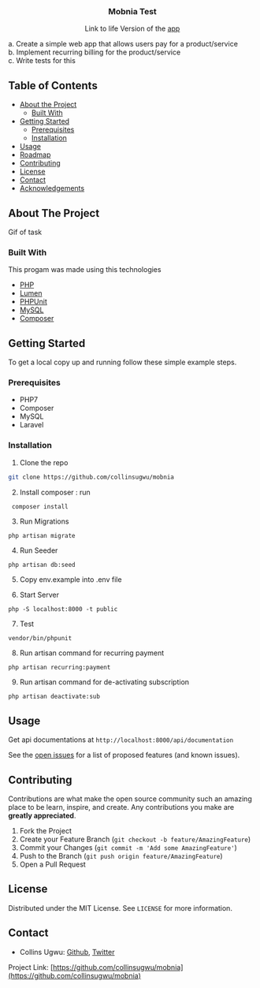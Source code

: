 <!-- PROJECT SHIELDS -->
<!--
*** I'm using markdown "reference style" links for readability.
*** Reference links are enclosed in brackets [ ] instead of parentheses ( ).
*** See the bottom of this document for the declaration of the reference variables
*** for contributors-url, forks-url, etc. This is an optional, concise syntax you may use.
*** https://www.markdownguide.org/basic-syntax/#reference-style-links
-->

<!-- PROJECT LOGO -->
<br />
<p align="center">
  <h3 align="center">Mobnia Test</h3>
  <p align="center">Link to life Version of the <a href="#">app</a></p>
  a. Create a simple web app that allows users pay for a product/service <br />
  b. Implement recurring billing for the product/service<br>
  c. Write tests for this





<!-- TABLE OF CONTENTS -->
## Table of Contents

* [About the Project](#about-the-project)
  * [Built With](#built-with)
* [Getting Started](#getting-started)
  * [Prerequisites](#prerequisites)
  * [Installation](#installation)
* [Usage](#usage)
* [Roadmap](#roadmap)
* [Contributing](#contributing)
* [License](#license)
* [Contact](#contact)
* [Acknowledgements](#acknowledgements)



<!-- ABOUT THE PROJECT -->
## About The Project
<p>Gif of task</p>


### Built With
This progam was made using this technologies
* [PHP](https://www.php.net/)
* [Lumen](https://lumen.laravel.com/docs/8.x)
* [PHPUnit](https://phpunit.de/)
* [MySQL](https://dev.mysql.com/)
* [Composer](https://getcomposer.org/)

<!-- GETTING STARTED -->
## Getting Started

To get a local copy up and running follow these simple example steps.

### Prerequisites

* PHP7
* Composer
* MySQL
* Laravel

### Installation

<!-- 1. Get a free API Key at [https://example.com](https://example.com) -->
1. Clone the repo
```sh
git clone https://github.com/collinsugwu/mobnia
```
2. Install composer : run
```sh
 composer install
``` 
3. Run Migrations
```
php artisan migrate
```
4. Run Seeder
```
php artisan db:seed
```
5. Copy env.example into .env file

6. Start Server
```
php -S localhost:8000 -t public
```
7. Test
```
vendor/bin/phpunit
```
8. Run artisan command for recurring payment
```
php artisan recurring:payment
```
9. Run artisan command for de-activating subscription

```
php artisan deactivate:sub
``` 

<!-- USAGE EXAMPLES -->
## Usage
Get api documentations at 
``
http://localhost:8000/api/documentation
``

See the [open issues](https://github.com/collinsugwu/mobnia/issues) for a list of proposed features (and known issues).


<!-- CONTRIBUTING -->
## Contributing

Contributions are what make the open source community such an amazing place to be learn, inspire, and create. Any contributions you make are **greatly appreciated**.

1. Fork the Project
2. Create your Feature Branch (`git checkout -b feature/AmazingFeature`)
3. Commit your Changes (`git commit -m 'Add some AmazingFeature'`)
4. Push to the Branch (`git push origin feature/AmazingFeature`)
5. Open a Pull Request



<!-- LICENSE -->
## License

Distributed under the MIT License. See `LICENSE` for more information.


<!-- CONTACT -->
## Contact


* Collins Ugwu: [Github](https://github.com/collinsugwu), [Twitter](https://twitter.com/collinsugwu_me)

Project Link: [https://github.com/collinsugwu/mobnia](https://github.com/collinsugwu/mobnia)

<!-- ACKNOWLEDGEMENTS -->


